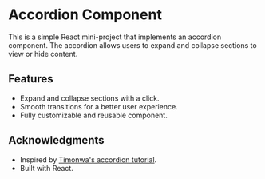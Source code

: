 # Accordion Component

This is a simple React mini-project that implements an accordion component. The accordion allows users to expand and collapse sections to view or hide content.

## Features

- Expand and collapse sections with a click.
- Smooth transitions for a better user experience.
- Fully customizable and reusable component.


## Acknowledgments

- Inspired by [Timonwa's accordion tutorial](https://tech.timonwa.com/blog/3-simple-ways-to-build-an-accordion).
- Built with React.